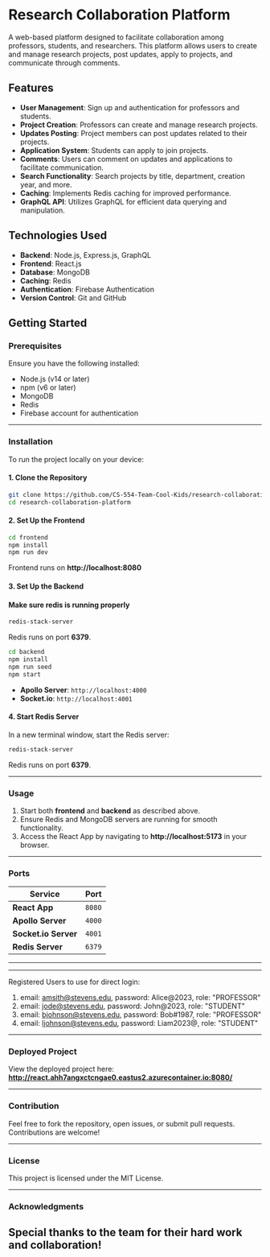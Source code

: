 # Research Collaboration Platform

A web-based platform designed to facilitate collaboration among professors, students, and researchers. This platform allows users to create and manage research projects, post updates, apply to projects, and communicate through comments.

## Features

- **User Management**: Sign up and authentication for professors and students.
- **Project Creation**: Professors can create and manage research projects.
- **Updates Posting**: Project members can post updates related to their projects.
- **Application System**: Students can apply to join projects.
- **Comments**: Users can comment on updates and applications to facilitate communication.
- **Search Functionality**: Search projects by title, department, creation year, and more.
- **Caching**: Implements Redis caching for improved performance.
- **GraphQL API**: Utilizes GraphQL for efficient data querying and manipulation.

## Technologies Used

- **Backend**: Node.js, Express.js, GraphQL
- **Frontend**: React.js
- **Database**: MongoDB
- **Caching**: Redis
- **Authentication**: Firebase Authentication
- **Version Control**: Git and GitHub

## Getting Started

### Prerequisites

Ensure you have the following installed:

- Node.js (v14 or later)
- npm (v6 or later)
- MongoDB
- Redis
- Firebase account for authentication

---

### Installation

To run the project locally on your device:

#### 1. **Clone the Repository**

```bash
git clone https://github.com/CS-554-Team-Cool-Kids/research-collaboration-platform.git
cd research-collaboration-platform
```

#### 2. **Set Up the Frontend**

```bash
cd frontend
npm install
npm run dev
```

Frontend runs on **http://localhost:8080**

#### 3. **Set Up the Backend**

#### Make sure redis is running properly

```bash
redis-stack-server
```

Redis runs on port **6379**.

```bash
cd backend
npm install
npm run seed
npm start
```

- **Apollo Server**: `http://localhost:4000`
- **Socket.io**: `http://localhost:4001`

#### 4. **Start Redis Server**

In a new terminal window, start the Redis server:

```bash
redis-stack-server
```

Redis runs on port **6379**.

---

### Usage

1. Start both **frontend** and **backend** as described above.
2. Ensure Redis and MongoDB servers are running for smooth functionality.
3. Access the React App by navigating to **http://localhost:5173** in your browser.

---

### Ports

| Service              | Port   |
| -------------------- | ------ |
| **React App**        | `8080` |
| **Apollo Server**    | `4000` |
| **Socket.io Server** | `4001` |
| **Redis Server**     | `6379` |

---

---
Registered Users to use for direct login:

1. email: amsith@stevens.edu, password: Alice@2023, role: "PROFESSOR"
2. email: jode@stevens.edu, password: John@2023, role: "STUDENT"
3. email: bjohnson@stevens.edu, password: Bob#1987, role: "PROFESSOR"
4. email: ljohnson@stevens.edu, password: Liam2023@, role: "STUDENT"


---

### Deployed Project

View the deployed project here: **http://react.ahh7angxctcngae0.eastus2.azurecontainer.io:8080/**

---

### Contribution

Feel free to fork the repository, open issues, or submit pull requests. Contributions are welcome!

---

### License

This project is licensed under the MIT License.

---

### Acknowledgments

Special thanks to the team for their hard work and collaboration!
---
